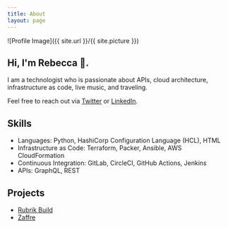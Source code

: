 ```yaml
---
title: About
layout: page
---
```


![Profile Image]({{ site.url }}/{{ site.picture }})

## Hi, I'm Rebecca 👋.

<p>I am a technologist who is passionate about APIs, cloud architecture, infrastructure as code, live music, and traveling.

Feel free to reach out via <a href="https://twitter.com/RebeccaFitzhugh">Twitter</a> or <a href="https://www.linkedin.com/in/rmfitzhugh">LinkedIn</a>.

<h2>Skills</h2>

<ul class="skill-list">
	<li>Languages: Python, HashiCorp Configuration Language (HCL), HTML</li>
	<li>Infrastructure as Code: Terraform, Packer, Ansible, AWS CloudFormation</li>
	<li>Continuous Integration: GitLab, CircleCI, GitHub Actions, Jenkins</li>
	<li>APIs: GraphQL, REST</li>
</ul>

<h2>Projects</h2>

<ul class="project-list">
	<li><a href="/projects/rubrik-build.md">Rubrik Build</a></li>
	<li><a href="/projects/zaffre.md">Zaffre</a></li>
</ul>